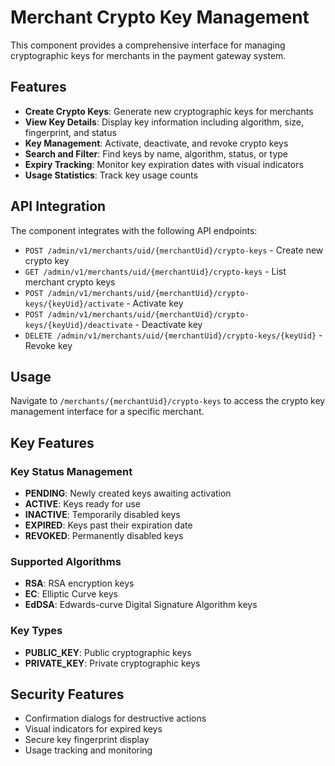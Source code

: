 # Merchant Crypto Key Management

This component provides a comprehensive interface for managing cryptographic keys for merchants in the payment gateway system.

## Features

- **Create Crypto Keys**: Generate new cryptographic keys for merchants
- **View Key Details**: Display key information including algorithm, size, fingerprint, and status
- **Key Management**: Activate, deactivate, and revoke crypto keys
- **Search and Filter**: Find keys by name, algorithm, status, or type
- **Expiry Tracking**: Monitor key expiration dates with visual indicators
- **Usage Statistics**: Track key usage counts

## API Integration

The component integrates with the following API endpoints:

- `POST /admin/v1/merchants/uid/{merchantUid}/crypto-keys` - Create new crypto key
- `GET /admin/v1/merchants/uid/{merchantUid}/crypto-keys` - List merchant crypto keys
- `POST /admin/v1/merchants/uid/{merchantUid}/crypto-keys/{keyUid}/activate` - Activate key
- `POST /admin/v1/merchants/uid/{merchantUid}/crypto-keys/{keyUid}/deactivate` - Deactivate key
- `DELETE /admin/v1/merchants/uid/{merchantUid}/crypto-keys/{keyUid}` - Revoke key

## Usage

Navigate to `/merchants/{merchantUid}/crypto-keys` to access the crypto key management interface for a specific merchant.

## Key Features

### Key Status Management
- **PENDING**: Newly created keys awaiting activation
- **ACTIVE**: Keys ready for use
- **INACTIVE**: Temporarily disabled keys
- **EXPIRED**: Keys past their expiration date
- **REVOKED**: Permanently disabled keys

### Supported Algorithms
- **RSA**: RSA encryption keys
- **EC**: Elliptic Curve keys  
- **EdDSA**: Edwards-curve Digital Signature Algorithm keys

### Key Types
- **PUBLIC_KEY**: Public cryptographic keys
- **PRIVATE_KEY**: Private cryptographic keys

## Security Features

- Confirmation dialogs for destructive actions
- Visual indicators for expired keys
- Secure key fingerprint display
- Usage tracking and monitoring
